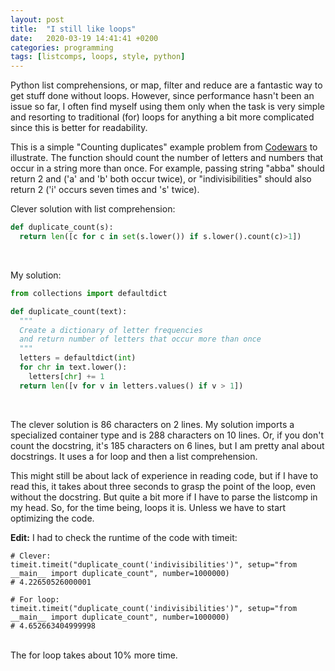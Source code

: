 ```yaml
---
layout: post
title:  "I still like loops"
date:   2020-03-19 14:41:41 +0200
categories: programming
tags: [listcomps, loops, style, python]
---
```

Python list comprehensions, or map, filter and reduce are a fantastic way to get stuff done without loops. However, since performance hasn't been an issue so far, I often find myself using them only when the task is very simple and resorting to traditional (for) loops for anything a bit more complicated since this is better for readability.

This is a simple "Counting duplicates" example problem from [Codewars](https://www.codewars.com) to illustrate. The function should count the number of letters and numbers that occur in a string more than once. For example, passing string "abba" should return 2 and ('a' and 'b' both occur twice), or "indivisibilities" should also return 2 ('i' occurs seven times and 's' twice).

Clever solution with list comprehension:
```python
def duplicate_count(s):
  return len([c for c in set(s.lower()) if s.lower().count(c)>1])
```
<br />

My solution:

```python
from collections import defaultdict

def duplicate_count(text):
  """
  Create a dictionary of letter frequencies
  and return number of letters that occur more than once
  """    
  letters = defaultdict(int)
  for chr in text.lower():
    letters[chr] += 1
  return len([v for v in letters.values() if v > 1])
```

<br />

The clever solution is 86 characters on 2 lines. My solution imports a specialized container type and is 288 characters on 10 lines. Or, if you don't count the docstring, it's 185 characters on 6 lines, but I am pretty anal about docstrings. It uses a for loop and then a list comprehension.

This might still be about lack of experience in reading code, but if I have to read this, it takes about three seconds to grasp the point of the loop, even without the docstring. But quite a bit more if I have to parse the listcomp in my head. So, for the time being, loops it is. Unless we have to start optimizing the code.

**Edit:** I had to check the runtime of the code with timeit:

```
# Clever:
timeit.timeit("duplicate_count('indivisibilities')", setup="from __main__ import duplicate_count", number=1000000)     
# 4.22650526000001

# For loop:
timeit.timeit("duplicate_count('indivisibilities')", setup="from __main__ import duplicate_count", number=1000000)   
# 4.652663404999998
```
<br />
The for loop takes about 10% more time.
